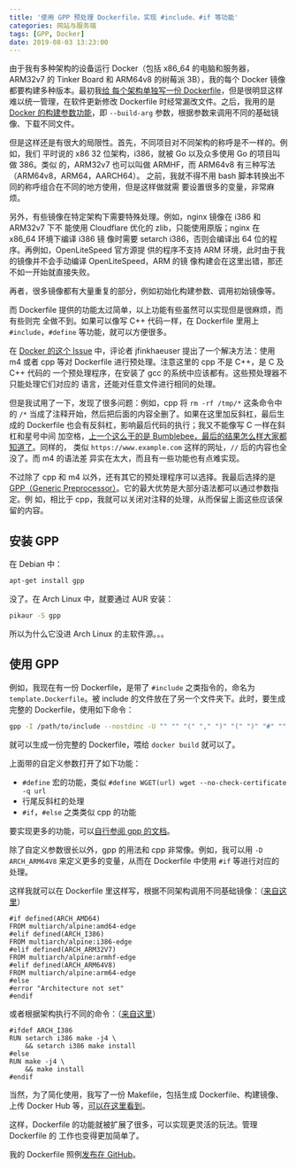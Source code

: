 ```yaml
---
title: '使用 GPP 预处理 Dockerfile，实现 #include、#if 等功能'
categories: 网站与服务端
tags: [GPP, Docker]
date: 2019-08-03 13:23:00
---
```


由于我有多种架构的设备运行 Docker（包括 x86_64 的电脑和服务器，ARM32v7 的 Tinker
Board 和 ARM64v8 的树莓派 3B），我的每个 Docker 镜像都要构建多种版本。最初我[给
每个架构单独写一份 Dockerfile][1]，但是很明显这样难以统一管理，在软件更新修改
Dockerfile 时经常漏改文件。之后，我用的是 [Docker 的构建参数功能][2]，即
`--build-arg` 参数，根据参数来调用不同的基础镜像、下载不同文件。

但是这样还是有很大的局限性。首先，不同项目对不同架构的称呼是不一样的。例如，我们
平时说的 x86 32 位架构，i386，就被 Go 以及众多使用 Go 的项目叫做 386。类似
的，ARM32v7 也可以叫做 ARMHF，而 ARM64v8 有三种写法（ARM64v8，ARM64，AARCH64）。
之前，我就不得不用 bash 脚本转换出不同的称呼组合在不同的地方使用，但是这样做就需
要设置很多的变量，非常麻烦。

另外，有些镜像在特定架构下需要特殊处理。例如，nginx 镜像在 i386 和 ARM32v7 下不
能使用 Cloudflare 优化的 zlib，只能使用原版；nginx 在 x86_64 环境下编译 i386 镜
像时需要 setarch i386，否则会编译出 64 位的程序。再例如，OpenLiteSpeed 官方源提
供的程序不支持 ARM 环境，此时由于我的镜像并不会手动编译 OpenLiteSpeed，ARM 的镜
像构建会在这里出错，那还不如一开始就直接失败。

再者，很多镜像都有大量重复的部分，例如初始化构建参数、调用初始镜像等。

而 Dockerfile 提供的功能太过简单，以上功能有些虽然可以实现但是很麻烦，而有些则完
全做不到。如果可以像写 C++ 代码一样，在 Dockerfile 里用上 `#include`，`#define`
等功能，就可以方便很多。

在 [Docker 的这个 Issue][3] 中，评论者 jfinkhaeuser 提出了一个解决方法：使用 m4
或者 cpp 等对 Dockerfile 进行预处理。注意这里的 cpp 不是 C++，是 C 及 C++ 代码的
一个预处理程序，在安装了 gcc 的系统中应该都有。这些预处理器不只能处理它们对应的
语言，还能对任意文件进行相同的处理。

但是我试用了一下，发现了很多问题：例如，cpp 将 `rm -rf /tmp/*` 这条命令中的 `/*`
当成了注释开始，然后把后面的内容全删了。如果在这里加反斜杠，最后生成的
Dockerfile 也会有反斜杠，影响最后代码的执行；我又不能像写 C 一样在斜杠和星号中间
加空格，[上一个这么干的是 Bumblebee，最后的结果怎么样大家都知道了][4]。同样的，
类似 `https://www.example.com` 这样的网址，`//` 后的内容也全没了。而 m4 的语法差
异实在太大，而且有一些功能也有点难实现。

不过除了 cpp 和 m4 以外，还有其它的预处理程序可以选择。我最后选择的是
[GPP（Generic Preprocessor）][5]。它的最大优势是大部分语法都可以通过参数指定。例
如，相比于 cpp，我就可以关闭对注释的处理，从而保留上面这些应该保留的内容。

## 安装 GPP

在 Debian 中：

```bash
apt-get install gpp
```

没了。在 Arch Linux 中，就要通过 AUR 安装：

```bash
pikaur -S gpp
```

所以为什么它没进 Arch Linux 的主软件源。。。

## 使用 GPP

例如，我现在有一份 Dockerfile，是带了 `#include` 之类指令的，命名为
`template.Dockerfile`。被 include 的文件放在了另一个文件夹下。此时，要生成完整的
Dockerfile，使用如下命令：

```bash
gpp -I /path/to/include --nostdinc -U "" "" "(" "," ")" "(" ")" "#" "" -M "#" "\n" " " " " "\n" "(" ")" +c "\\\n" "" -o Dockerfile /path/to/template.Dockerfile
```

就可以生成一份完整的 Dockerfile，喂给 `docker build` 就可以了。

上面带的自定义参数打开了如下功能：

- `#define` 宏的功能，类似
  `#define WGET(url) wget --no-check-certificate -q url`
- 行尾反斜杠的处理
- `#if`，`#else` 之类类似 cpp 的功能

要实现更多的功能，可以[自行参阅 gpp 的文档][6]。

除了自定义参数很长以外，gpp 的用法和 cpp 非常像。例如，我可以用
`-D ARCH_ARM64V8` 来定义更多的变量，从而在 Dockerfile 中使用 `#if` 等进行对应的
处理。

这样我就可以在 Dockerfile 里这样写，根据不同架构调用不同基础镜像：（[来自这
里][7]）

```docker
#if defined(ARCH_AMD64)
FROM multiarch/alpine:amd64-edge
#elif defined(ARCH_I386)
FROM multiarch/alpine:i386-edge
#elif defined(ARCH_ARM32V7)
FROM multiarch/alpine:armhf-edge
#elif defined(ARCH_ARM64V8)
FROM multiarch/alpine:arm64-edge
#else
#error "Architecture not set"
#endif
```

或者根据架构执行不同的命令：（[来自这里][8]）

```docker
#ifdef ARCH_I386
RUN setarch i386 make -j4 \
    && setarch i386 make install
#else
RUN make -j4 \
    && make install
#endif
```

当然，为了简化使用，我写了一份 Makefile，包括生成 Dockerfile、构建镜像、上传
Docker Hub 等，[可以在这里看到][9]。

这样，Dockerfile 的功能就被扩展了很多，可以实现更灵活的玩法。管理 Dockerfile 的
工作也变得更加简单了。

我的 Dockerfile 照例[发布在 GitHub][10]。

[1]:
  /article/modify-computer/build-arm-docker-image-on-x86-docker-hub-travis-automatic-build.lantian
[2]:
  /article/modify-website/docker-build-arg-multi-arch-share-one-dockerfile.lantian
[3]: https://github.com/moby/moby/issues/735#issuecomment-37273719
[4]:
  https://github.com/MrMEEE/bumblebee-Old-and-abbandoned/commit/a047be85247755cdbe0acce6f1dafc8beb84f2ac
[5]: https://files.nothingisreal.com/software/gpp/gpp.html
[6]: https://files.nothingisreal.com/software/gpp/gpp.html
[7]:
  https://github.com/xddxdd/dockerfiles/blob/f4b054c1c0736e432c329dea18669999933ff439/include/image/multiarch_alpine_edge.Dockerfile
[8]:
  https://github.com/xddxdd/dockerfiles/blob/f4b054c1c0736e432c329dea18669999933ff439/dockerfiles/nginx/template.Dockerfile
[9]:
  https://github.com/xddxdd/dockerfiles/blob/f4b054c1c0736e432c329dea18669999933ff439/Makefile
[10]:
  https://github.com/xddxdd/dockerfiles/tree/f4b054c1c0736e432c329dea18669999933ff439
